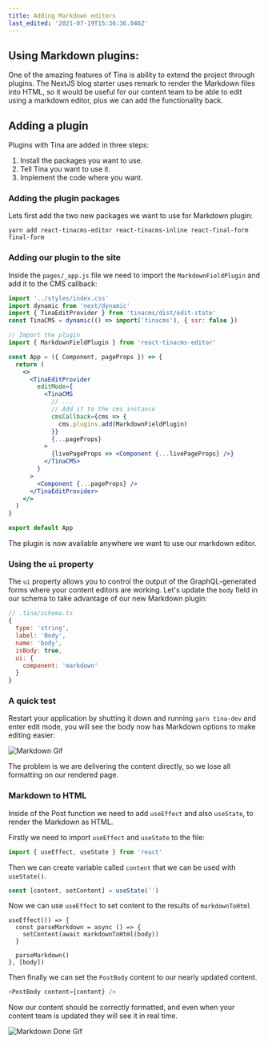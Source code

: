 ```yaml
---
title: Adding Markdown editors
last_edited: '2021-07-19T15:36:36.046Z'
---
```


## Using Markdown plugins:

One of the amazing features of Tina is ability to extend the project through plugins. The NextJS blog starter uses remark to render the Markdown files into HTML, so it would be useful for our content team to be able to edit using a markdown editor, plus we can add the functionality back.

## Adding a plugin

Plugins with Tina are added in three steps:

1. Install the packages you want to use.
2. Tell Tina you want to use it.
3. Implement the code where you want.

### Adding the plugin packages

Lets first add the two new packages we want to use for Markdown plugin:

```bash,copy
yarn add react-tinacms-editor react-tinacms-inline react-final-form final-form
```

### Adding our plugin to the site

Inside the `pages/_app.js` file we need to import the `MarkdownFieldPlugin` and add it to the CMS callback:

```jsx
import '../styles/index.css'
import dynamic from 'next/dynamic'
import { TinaEditProvider } from 'tinacms/dist/edit-state'
const TinaCMS = dynamic(() => import('tinacms'), { ssr: false })

// Import the plugin
import { MarkdownFieldPlugin } from 'react-tinacms-editor'

const App = ({ Component, pageProps }) => {
  return (
    <>
      <TinaEditProvider
        editMode={
          <TinaCMS
            // ...
            // Add it to the cms instance
            cmsCallback={cms => {
              cms.plugins.add(MarkdownFieldPlugin)
            }}
            {...pageProps}
          >
            {livePageProps => <Component {...livePageProps} />}
          </TinaCMS>
        }
      >
        <Component {...pageProps} />
      </TinaEditProvider>
    </>
  )
}

export default App
```

The plugin is now available anywhere we want to use our markdown editor.

### Using the `ui` property

The `ui` property allows you to control the output of the GraphQL-generated forms where your content editors are working. Let's update the `body` field in our schema to take advantage of our new Markdown plugin:

```js
// .tina/schema.ts
{
  type: 'string',
  label: 'Body',
  name: 'body',
  isBody: true,
  ui: {
    component: 'markdown'
  }
}
```

### A quick test

Restart your application by shutting it down and running `yarn tina-dev` and enter edit mode, you will see the body now has Markdown options to make editing easier:

![Markdown Gif](/gif/markdown.gif)

The problem is we are delivering the content directly, so we lose all formatting on our rendered page.

### Markdown to HTML

Inside of the Post function we need to add `useEffect` and also `useState`, to render the Markdown as HTML.

Firstly we need to import `useEffect` and `useState` to the file:

```js
import { useEffect, useState } from 'react'
```

Then we can create variable called `content` that we can be used with `useState()`.

```js
const [content, setContent] = useState('')
```

Now we can use `useEffect` to set content to the results of `markdownToHtml`

```js,copy
useEffect(() => {
  const parseMarkdown = async () => {
    setContent(await markdownToHtml(body))
  }

  parseMarkdown()
}, [body])
```

Then finally we can set the `PostBody` content to our nearly updated content.

```js
<PostBody content={content} />
```

Now our content should be correctly formatted, and even when your content team is updated they will see it in real time.

![Markdown Done Gif](/gif/markdown-fin_sm.gif)
